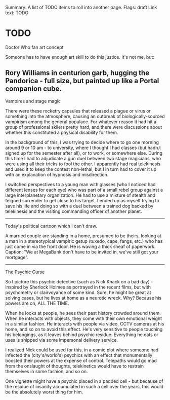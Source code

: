 Summary: A list of TODO items to roll into another page.
Flags: draft
Link text: TODO

# TODO

Doctor Who fan art concept

Someone has to have enough art skill to do this justice. It's not me, but:

Rory Williams in centurion garb, hugging the Pandorica - full size, but painted up like a Portal companion cube.
----

Vampires and stage magic

There were these rocketry capsules that released a plague or virus or something into the atmosphere, causing an outbreak of biologically-sourced vampirism among the general populace. For whatever reason it had hit a group of professional skiiers pretty hard, and there were discussions about whether this constituted a physical disability for them.

In the background of this, I was trying to decide where to go one morning around 9 or 10 am - to university, where I thought I had classes (but hadn.t signed up for the semester after all), or to work, or somewhere else. During this time I had to adjudicate a gun duel between two stage magicians, who were using all their tricks to fool the other. I apparently had real telekinesis and used it to keep the contest non-lethal, but I in turn had to cover it up with an explanation of hypnosis and misdirection.

I switched perspectives to a young man with glasses (who I noticed had different lenses for each eye) who was part of a small rebel group against a large interplanetary organization. He had to use a mixture of stealth and feigned surrender to get close to his target. I ended up as myself trying to save his life and doing so with a duel between a trained dog backed by telekinesis and the visiting commanding officer of another planet.

----

Today's political cartoon which I can't draw.

A married couple are standing in a home, presumed to be theirs, looking at a man in a stereotypical vampiric getup (tuxedo, cape, fangs, etc.) who has just come in via the front door. He is waving a thick sheaf of paperwork. Caption: "We at MegaBank don't have to be invited in, we've still got your mortgage".

----

The Psychic Curse

So I picture this psychic detective (such as Nick Knack on a bad day) - inspired by Sherlock Holmes as portrayed in the recent films, but with psychometry or clairvoyance of some kind. Sure, he might be great at solving cases, but he lives at home as a neurotic wreck. Why? Because his powers are on, ALL THE TIME.

When he looks at people, he sees their past history crowded around them. When he interacts with objects, they come with their own emotional weight in a similar fashion. He interacts with people via video, CCTV cameras at his home, and so on to avoid this effect. He's very sensitive to people touching his belongings, as it leaves behind psychic residue. Everything he eats or uses is shipped via some impersonal delivery service.

I realized Nick could be used for this, in a comic plot where someone had infected the (city's/world's) psychics with an effect that monumentally boosted their powers at the expense of control. Telepaths would go mad from the onslaught of thoughts, telekinetics would have to restrain themselves in some fashion, and so on.

One vignette might have a psychic placed in a padded cell - but because of the residue of insanity accumulated in such a cell over the years, this would be the absolutely worst thing for him.
